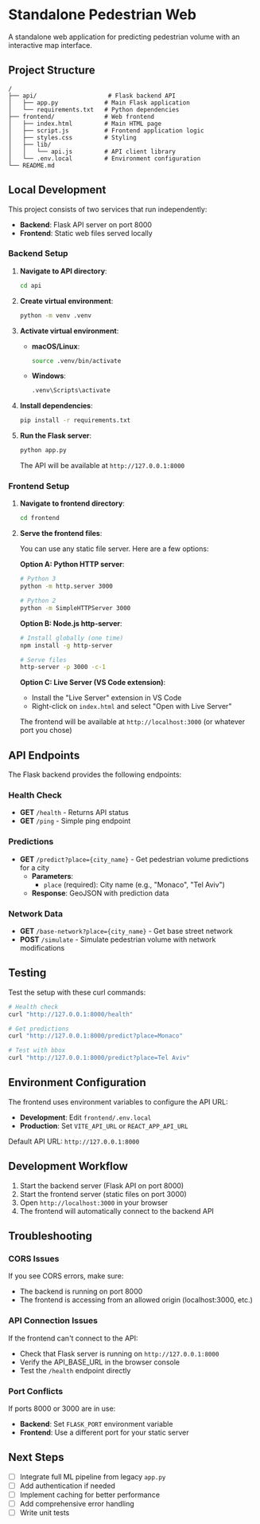 # Standalone Pedestrian Web

A standalone web application for predicting pedestrian volume with an interactive map interface.

## Project Structure

```
/
├── api/                    # Flask backend API
│   ├── app.py             # Main Flask application
│   └── requirements.txt   # Python dependencies
├── frontend/              # Web frontend
│   ├── index.html         # Main HTML page
│   ├── script.js          # Frontend application logic
│   ├── styles.css         # Styling
│   ├── lib/
│   │   └── api.js         # API client library
│   └── .env.local         # Environment configuration
└── README.md
```

## Local Development

This project consists of two services that run independently:
- **Backend**: Flask API server on port 8000
- **Frontend**: Static web files served locally

### Backend Setup

1. **Navigate to API directory**:
   ```bash
   cd api
   ```

2. **Create virtual environment**:
   ```bash
   python -m venv .venv
   ```

3. **Activate virtual environment**:
   - **macOS/Linux**:
     ```bash
     source .venv/bin/activate
     ```
   - **Windows**:
     ```bash
     .venv\Scripts\activate
     ```

4. **Install dependencies**:
   ```bash
   pip install -r requirements.txt
   ```

5. **Run the Flask server**:
   ```bash
   python app.py
   ```

   The API will be available at `http://127.0.0.1:8000`

### Frontend Setup

1. **Navigate to frontend directory**:
   ```bash
   cd frontend
   ```

2. **Serve the frontend files**:
   
   You can use any static file server. Here are a few options:

   **Option A: Python HTTP server**:
   ```bash
   # Python 3
   python -m http.server 3000
   
   # Python 2
   python -m SimpleHTTPServer 3000
   ```

   **Option B: Node.js http-server**:
   ```bash
   # Install globally (one time)
   npm install -g http-server
   
   # Serve files
   http-server -p 3000 -c-1
   ```

   **Option C: Live Server (VS Code extension)**:
   - Install the "Live Server" extension in VS Code
   - Right-click on `index.html` and select "Open with Live Server"

   The frontend will be available at `http://localhost:3000` (or whatever port you chose)

## API Endpoints

The Flask backend provides the following endpoints:

### Health Check
- **GET** `/health` - Returns API status
- **GET** `/ping` - Simple ping endpoint

### Predictions
- **GET** `/predict?place={city_name}` - Get pedestrian volume predictions for a city
  - **Parameters**:
    - `place` (required): City name (e.g., "Monaco", "Tel Aviv")
  - **Response**: GeoJSON with prediction data

### Network Data
- **GET** `/base-network?place={city_name}` - Get base street network
- **POST** `/simulate` - Simulate pedestrian volume with network modifications

## Testing

Test the setup with these curl commands:

```bash
# Health check
curl "http://127.0.0.1:8000/health"

# Get predictions
curl "http://127.0.0.1:8000/predict?place=Monaco"

# Test with bbox
curl "http://127.0.0.1:8000/predict?place=Tel Aviv"
```

## Environment Configuration

The frontend uses environment variables to configure the API URL:

- **Development**: Edit `frontend/.env.local`
- **Production**: Set `VITE_API_URL` or `REACT_APP_API_URL`

Default API URL: `http://127.0.0.1:8000`

## Development Workflow

1. Start the backend server (Flask API on port 8000)
2. Start the frontend server (static files on port 3000)
3. Open `http://localhost:3000` in your browser
4. The frontend will automatically connect to the backend API

## Troubleshooting

### CORS Issues
If you see CORS errors, make sure:
- The backend is running on port 8000
- The frontend is accessing from an allowed origin (localhost:3000, etc.)

### API Connection Issues
If the frontend can't connect to the API:
- Check that Flask server is running on `http://127.0.0.1:8000`
- Verify the API_BASE_URL in the browser console
- Test the `/health` endpoint directly

### Port Conflicts
If ports 8000 or 3000 are in use:
- **Backend**: Set `FLASK_PORT` environment variable
- **Frontend**: Use a different port for your static server

## Next Steps

- [ ] Integrate full ML pipeline from legacy `app.py`
- [ ] Add authentication if needed
- [ ] Implement caching for better performance
- [ ] Add comprehensive error handling
- [ ] Write unit tests
